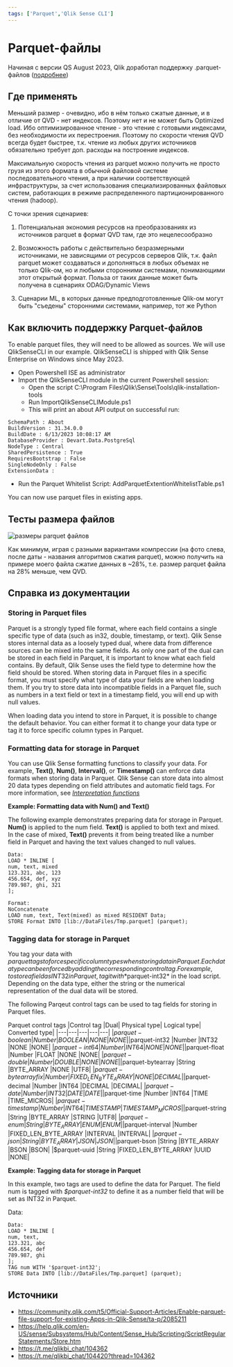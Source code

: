 ```yaml
---
tags: ['Parquet','Qlik Sense CLI']
---
```

# Parquet-файлы

Начиная с версии QS August 2023, Qlik доработал поддержку .parquet-файлов ([подробнее](https://parquet.apache.org/))

## Где применять

Меньший размер - очевидно,  ибо в нём только сжатые данные, и в отличие от QVD - нет индексов. Поэтому нет и не может быть Optimized load. Ибо оптимизированное чтение - это чтение с готовыми индексами, без необходимости их перестроения.
Поэтому по скорости чтения QVD всегда будет быстрее, т.к. чтение из любых других источников обязательно требует доп. расходы на построение индексов.

Максимальную скорость чтения из parquet можно получить не просто грузя из этого формата в обычной файловой системе последовательного чтения, а при наличии соответствующей инфраструктуры, за счет использования специализированных файловых систем, работающих в режиме распределенного партиционированного чтения (hadoop).

С точки зрения сценариев:
1. Потенциальная экономия ресурсов на преобразованиях из источников parquet в формат QVD там, где это нецелесообразно

2. Возможность работы с действительно безразмерными источниками, не зависящими от ресурсов серверов Qlik, т.к. файл parquet может создаваться и дополняться в любых объемах не только Qlik-ом, но и любыми сторонними системами, понимающими этот открытый формат. Польза от таких данные может быть получена в сценариях ODAG/Dynamic Views

3. Сценарии ML, в которых данные предподготовленные Qlik-ом могут быть "съедены" сторонними системами, например, тот же Python

## Как включить поддержку Parquet-файлов

To enable parquet files, they will need to be allowed as sources. We will use QlikSenseCLI in our example.  QlikSenseCLI is shipped with Qlik Sense Enterprise on Windows since May 2023.

- Open Powershell ISE as administrator
- Import the QlikSenseCLI module in the current Powershell session:
    - Open the script C:\Program Files\Qlik\Sense\Tools\qlik-installation-tools
    - Run ImportQlikSenseCLIModule.ps1
    - This will print an about API output on successful run:

```
SchemaPath : About
BuildVersion : 31.34.0.0
BuildDate : 6/13/2023 10:08:17 AM
DatabaseProvider : Devart.Data.PostgreSql
NodeType : Central
SharedPersistence : True
RequiresBootstrap : False
SingleNodeOnly : False
ExtensionData :
```

- Run the Parquet Whitelist Script:
AddParquetExtentionWhitelistTable.ps1

You can now use parquet files in existing apps.

## Тесты размера файлов

![размеры parquet файлов](/img/nocategory/WdtYb97P3h.png)

Как минимум, играя с разными вариантами компрессии (на фото слева, после даты - названия алгоритмов сжатия parquet), можно получить на примере моего файла сжатие данных в ~28%, т.е. размер parquet файла на 28% меньше, чем QVD.

## Справка из документации

### Storing in Parquet files

Parquet is a strongly typed file format, where each field contains a single specific type of data (such as in32, double, timestamp, or text). Qlik Sense stores internal data as a loosely typed dual, where data from difference sources can be mixed into the same fields. As only one part of the dual can be stored in each field in Parquet, it is important to know what each field contains. By default, Qlik Sense uses the field type to determine how the field should be stored. When storing data in Parquet files in a specific format, you must specify what type of data your fields are when loading them. If you try to store data into incompatible fields in a Parquet file, such as numbers in a text field or text in a timestamp field, you will end up with null values.

When loading data you intend to store in Parquet, it is possible to change the default behavior. You can either format it to change your data type or tag it to force specific column types in Parquet.

### Formatting data for storage in Parquet

You can use Qlik Sense formatting functions to classify your data. For example, **Text()**, **Num()**, **Interval()**, or **Timestamp()** can enforce data formats when storing data in Parquet. Qlik Sense can store data into almost 20 data types depending on field attributes and automatic field tags. For more information, see [_Interpretation functions_](https://help.qlik.com/en-US/sense/February2024/Subsystems/Hub/Content/Sense_Hub/Scripting/InterpretationFunctions/interpretation-functions.htm)

**Example: Formatting data with Num() and Text()**

The following example demonstrates preparing data for storage in Parquet. **Num()** is applied to the num field. **Text()** is applied to both text and mixed. In the case of mixed, **Text()** prevents it from being treated like a number field in Parquet and having the text values changed to null values.

```
Data:
LOAD * INLINE [
num, text, mixed
123.321, abc, 123
456.654, def, xyz
789.987, ghi, 321
];

Format:
NoConcatenate
LOAD num, text, Text(mixed) as mixed RESIDENT Data;
STORE Format INTO [lib://DataFiles/Tmp.parquet] (parquet);
```

### Tagging data for storage in Parquet

You tag your data with $parquet tags to force specific column types when storing data in Parquet. Each data type can be enforced by adding the corresponding control tag. For example, to store a field as INT32 in Parquet, tag it with *$parquet-int32* in the load script. Depending on the data type, either the string or the numerical representation of the dual data will be stored.

The following Parqeut control tags can be used to tag fields for storing in Parquet files.

Parquet control tags
|Control tag |Dual| Physical type| Logical type| Converted type|
|---|---|---|---|---|
|$parquet-boolean |Number |BOOLEAN |NONE |NONE|
|$parquet-int32 |Number |INT32 |NONE |NONE|
|$parquet-int64 |Number |INT64 |NONE |NONE|
|$parquet-float |Number |FLOAT |NONE |NONE|
|$parquet-double |Number |DOUBLE |NONE |NONE|
|$parquet-bytearray |String |BYTE_ARRAY |NONE |UTF8|
|$parquet-bytearrayfix |Number |FIXED_LEN_BYTE_ARRAY |NONE |DECIMAL|
|$parquet-decimal |Number |INT64 |DECIMAL |DECIMAL|
|$parquet-date |Number |INT32 |DATE |DATE|
|$parquet-time |Number |INT64 |TIME |TIME_MICROS|
|$parquet-timestamp |Number |INT64 |TIMESTAMP |TIMESTAMP_MICROS|
|$parquet-string |String |BYTE_ARRAY |STRING |UTF8|
|$parquet-enum |String |BYTE_ARRAY |ENUM |ENUM|
|$parquet-interval |Number |FIXED_LEN_BYTE_ARRAY |INTERVAL |INTERVAL|
|$parquet-json |String |BYTE_ARRAY |JSON |JSON|
|$parquet-bson |String |BYTE_ARRAY |BSON |BSON|
|$parquet-uuid |String |FIXED_LEN_BYTE_ARRAY |UUID |NONE|

**Example: Tagging data for storage in Parquet**

In this example, two tags are used to define the data for Parquet. The field num is tagged with *$parquet-int32* to define it as a number field that will be set as INT32 in Parquet.

Data:

```
Data:
LOAD * INLINE [
num, text,
123.321, abc
456.654, def
789.987, ghi
];
TAG num WITH '$parquet-int32';
STORE Data INTO [lib://DataFiles/Tmp.parquet] (parquet);
```

## Источники

- https://community.qlik.com/t5/Official-Support-Articles/Enable-parquet-file-support-for-existing-Apps-in-Qlik-Sense/ta-p/2085211
- https://help.qlik.com/en-US/sense/Subsystems/Hub/Content/Sense_Hub/Scripting/ScriptRegularStatements/Store.htm
- https://t.me/qlikbi_chat/104362
- https://t.me/qlikbi_chat/104420?thread=104362
